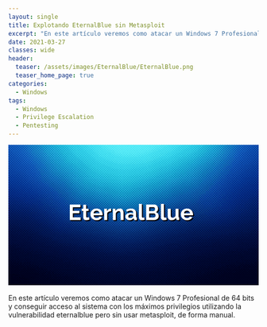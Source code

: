 ```yaml
---
layout: single
title: Explotando EternalBlue sin Metasploit
excerpt: "En este artículo veremos como atacar un Windows 7 Profesional de 64 bits y conseguir acceso al sistema con los máximos privilegios utilizando la vulnerabilidad eternalblue pero sin usar metasploit, de forma manual."
date: 2021-03-27
classes: wide
header:
  teaser: /assets/images/EternalBlue/EternalBlue.png
  teaser_home_page: true
categories:
  - Windows
tags:
  - Windows
  - Privilege Escalation
  - Pentesting
---
```


![](/assets/images/EternalBlue/EternalBlue.png)

En este artículo veremos como atacar un Windows 7 Profesional de 64 bits y conseguir acceso al sistema con los máximos privilegios utilizando la vulnerabilidad eternalblue pero sin usar metasploit, de forma manual.


